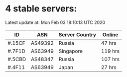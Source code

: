 # 4 stable servers:

Latest update at: Mon Feb 03 18:10:13 UTC 2020

| ID | ASN | Server Country | Online |
| -- | --- | -------------- | ------ |
| #.15CF | AS49392 | Russia | 47 hrs |
| #.7F1D | AS63949 | Singapore | 119 hrs |
| #.5CBD | AS48347 | Russia | 107 hrs |
| #.4F11 | AS63949 | Japan | 27 hrs |

